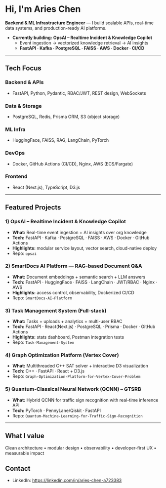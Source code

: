 # Hi, I'm Aries Chen

**Backend & ML Infrastructure Engineer** — I build scalable APIs, real-time data systems, and production-ready AI platforms.

- **Currently building:** **OpsAI – Realtime Incident & Knowledge Copilot**
  - Event ingestion → vectorized knowledge retrieval → AI insights
  - **FastAPI · Kafka · PostgreSQL · FAISS · AWS · Docker · CI/CD**

---

## Tech Focus

### Backend & APIs
- FastAPI, Python, Pydantic, RBAC/JWT, REST design, WebSockets  
### Data & Storage
- PostgreSQL, Redis, Prisma ORM, S3 (object storage)  
### ML Infra
- HuggingFace, FAISS, RAG, LangChain, PyTorch  
### DevOps
- Docker, GitHub Actions (CI/CD), Nginx, AWS (ECS/Fargate)  
### Frontend
- React (Next.js), TypeScript, D3.js

---

## Featured Projects

### 1) OpsAI – Realtime Incident & Knowledge Copilot
- **What:** Real-time event ingestion + AI insights over org knowledge  
- **Tech:** FastAPI · Kafka · PostgreSQL · FAISS · AWS · Docker · GitHub Actions  
- **Highlights:** modular service layout, vector search, cloud-native deploy  
- Repo: `opsai`

### 2) SmartDocs AI Platform — RAG-based Document Q&A
- **What:** Document embeddings + semantic search + LLM answers  
- **Tech:** FastAPI · HuggingFace · FAISS · LangChain · JWT/RBAC · Nginx · AWS  
- **Highlights:** access control, observability, Dockerized CI/CD  
- Repo: `SmartDocs-AI-Platform`

### 3) Task Management System (Full-stack)
- **What:** Tasks + uploads + analytics + multi-user RBAC  
- **Tech:** FastAPI · React(Next.js) · PostgreSQL · Prisma · Docker · GitHub Actions  
- **Highlights:** stats dashboard, Postman integration tests  
- Repo: `Task-Management-System`

### 4) Graph Optimization Platform (Vertex Cover)
- **What:** Multithreaded C++ SAT solver + interactive D3 visualization  
- **Tech:** C++ · FastAPI · React + D3.js  
- Repo: `Graph-Optimization-Platform-for-Vertex-Cover-Problem`

### 5) Quantum-Classical Neural Network (QCNN) – GTSRB
- **What:** Hybrid QCNN for traffic sign recognition with real-time inference API  
- **Tech:** PyTorch · PennyLane/Qiskit · FastAPI  
- Repo: `Quantum-Machine-Learning-for-Traffic-Sign-Recognition`

---

## What I value
Clean architecture • modular design • observability • developer-first UX • measurable impact
## Contact
- LinkedIn: https://linkedin.com/in/aries-chen-a723383
